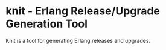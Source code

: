knit - Erlang Release/Upgrade Generation Tool
=============================================

Knit is a tool for generating Erlang releases and upgrades.
